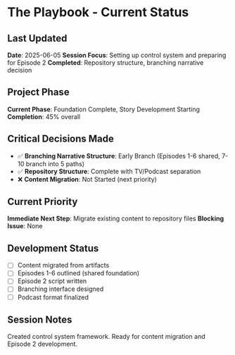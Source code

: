 # The Playbook - Current Status

## Last Updated
**Date**: 2025-06-05
**Session Focus**: Setting up control system and preparing for Episode 2
**Completed**: Repository structure, branching narrative decision

## Project Phase
**Current Phase**: Foundation Complete, Story Development Starting
**Completion**: 45% overall

## Critical Decisions Made
- ✅ **Branching Narrative Structure**: Early Branch (Episodes 1-6 shared, 7-10 branch into 5 paths)
- ✅ **Repository Structure**: Complete with TV/Podcast separation
- ❌ **Content Migration**: Not Started (next priority)

## Current Priority
**Immediate Next Step**: Migrate existing content to repository files
**Blocking Issue**: None

## Development Status
- [ ] Content migrated from artifacts
- [ ] Episodes 1-6 outlined (shared foundation)
- [ ] Episode 2 script written
- [ ] Branching interface designed
- [ ] Podcast format finalized

## Session Notes
Created control system framework. Ready for content migration and Episode 2 development.